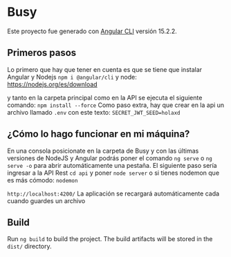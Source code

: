 # Busy

Este proyecto fue generado con [Angular CLI](https://github.com/angular/angular-cli) versión 15.2.2.

## Primeros pasos

Lo primero que hay que tener en cuenta es que se tiene que instalar Angular y Nodejs
`npm i @angular/cli`
y node: https://nodejs.org/es/download

y tanto en la carpeta principal como en la API se ejecuta el siguiente comando: `npm install --force`
Como paso extra, hay que crear en la api un archivo llamado `.env` con este texto: `SECRET_JWT_SEED=holaxd`


## ¿Cómo lo hago funcionar en mi máquina?

En una consola posicionate en la carpeta de Busy y con las últimas versiones de NodeJS y Angular podrás poner el comando `ng serve` o `ng serve -o` para abrir automáticamente una pestaña. El siguiente paso sería ingresar a la API Rest `cd api` y poner `node server` o si tienes nodemon que es más cómodo: `nodemon`

`http://localhost:4200/` La aplicación se recargará automáticamente cada cuando guardes un archivo

## Build

Run `ng build` to build the project. The build artifacts will be stored in the `dist/` directory.

